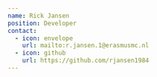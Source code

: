 ```yaml
---
name: Rick Jansen
position: Developer
contact:
  - icon: envelope
    url: mailto:r.jansen.1@erasmusmc.nl
  - icon: github
    url: https://github.com/rjansen1984
---
```

